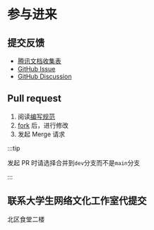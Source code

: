 # 参与进来

## 提交反馈

- [腾讯文档收集表](https://docs.qq.com/form/page/DTmd5anpGbmJHUGd6)
- [GitHub Issue](https://github.com/Survive-HFUT/survive-hfut.github.io/issues/new)
- [GitHub Discussion](https://github.com/orgs/Survive-HFUT/discussions/new?category=%E5%8F%8D%E9%A6%88)

## Pull request

1. 阅读[编写规范](rules)
2. [fork](https://github.com/Survive-HFUT/survive-hfut.github.io/fork) 后，进行修改
3. 发起 Merge 请求

:::tip

发起 PR 时请选择合并到`dev`分支而不是`main`分支

:::

<!-- ## 代理提交

1. 联系 qq1508235894
2. 提交规范编写的 Word，Markdown 文件
3. 由对方整理上传 -->

## 联系大学生网络文化工作室代提交

北区食堂二楼
